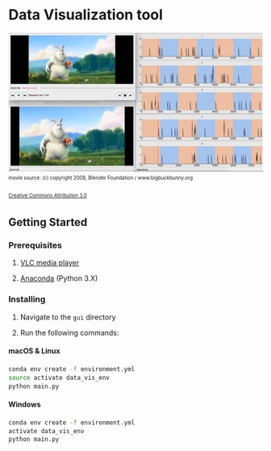# Data Visualization tool

<img src="gui_screenshot.png">
<sub><sup>movie source: (c) copyright 2008, Blender Foundation / www.bigbuckbunny.org</sup></sub>

<sub><sup>[Creative Commons Attribution 3.0](https://creativecommons.org/licenses/by/3.0)</sup></sub>

## Getting Started

### Prerequisites

1. [VLC media player](https://www.videolan.org/vlc/index.html)

2. [Anaconda](https://docs.anaconda.com/anaconda/install/) (Python 3.X)

### Installing

1. Navigate to the `gui` directory

2. Run the following commands:

#### macOS & Linux

```Bash
conda env create -f environment.yml
source activate data_vis_env
python main.py
```

#### Windows

```Bash
conda env create -f environment.yml
activate data_vis_env
python main.py
```

